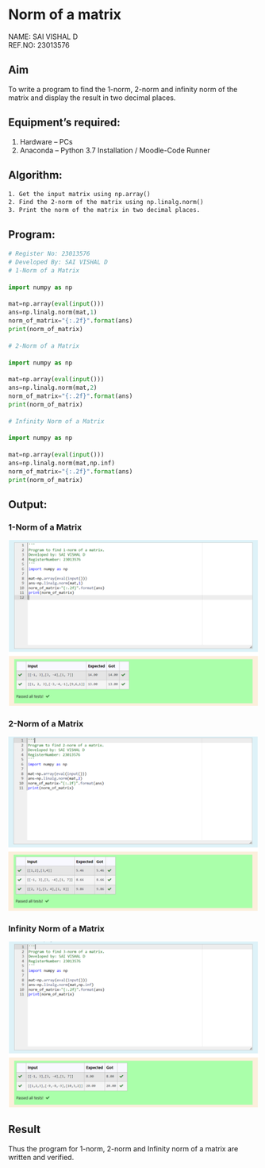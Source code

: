 # Norm of a matrix
NAME: SAI VISHAL D<BR>
REF.NO: 23013576
## Aim
To write a program to find the 1-norm, 2-norm and infinity norm of the matrix and display the result in two decimal places.
## Equipment’s required:
1.	Hardware – PCs
2.	Anaconda – Python 3.7 Installation / Moodle-Code Runner
## Algorithm:
	1. Get the input matrix using np.array()   
    2. Find the 2-norm of the matrix using np.linalg.norm()
	3. Print the norm of the matrix in two decimal places.
## Program:
```Python
# Register No: 23013576
# Developed By: SAI VISHAL D
# 1-Norm of a Matrix

import numpy as np

mat=np.array(eval(input()))
ans=np.linalg.norm(mat,1)
norm_of_matrix="{:.2f}".format(ans)
print(norm_of_matrix)

# 2-Norm of a Matrix

import numpy as np

mat=np.array(eval(input()))
ans=np.linalg.norm(mat,2)
norm_of_matrix="{:.2f}".format(ans)
print(norm_of_matrix)

# Infinity Norm of a Matrix

import numpy as np

mat=np.array(eval(input()))
ans=np.linalg.norm(mat,np.inf)
norm_of_matrix="{:.2f}".format(ans)
print(norm_of_matrix)

```
## Output:
### 1-Norm of a Matrix
![Alt text](<Screenshot 2023-12-31 190423.png>)

### 2-Norm of a Matrix
![Alt text](<Screenshot 2023-12-31 190453.png>)

### Infinity Norm of a Matrix
![Alt text](<Screenshot 2023-12-31 190543.png>)

## Result
Thus the program for 1-norm, 2-norm and Infinity norm of a matrix are written and verified.
